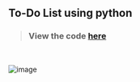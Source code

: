 ## To-Do List using python
> ### View the code [here](https://github.com/yash-ktrl/codsoft_taskno.2/blob/main/tdlist.py)
<br>

![image](https://github.com/user-attachments/assets/37f127e3-0e34-466d-9f7e-d2611bf57fd9)
